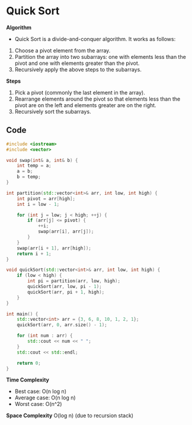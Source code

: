 # Quick Sort

**Algorithm**

- Quick Sort is a divide-and-conquer algorithm. It works as follows:

1. Choose a pivot element from the array.
2. Partition the array into two subarrays: one with elements less than the pivot and one with elements greater than the pivot.
3. Recursively apply the above steps to the subarrays.

**Steps**
1. Pick a pivot (commonly the last element in the array).
2. Rearrange elements around the pivot so that elements less than the pivot are on the left and elements greater are on the right.
3. Recursively sort the subarrays.

## Code
```cpp
#include <iostream>
#include <vector>

void swap(int& a, int& b) {
    int temp = a;
    a = b;
    b = temp;
}

int partition(std::vector<int>& arr, int low, int high) {
    int pivot = arr[high];
    int i = low - 1;

    for (int j = low; j < high; ++j) {
        if (arr[j] <= pivot) {
            ++i;
            swap(arr[i], arr[j]);
        }
    }
    swap(arr[i + 1], arr[high]);
    return i + 1;
}

void quickSort(std::vector<int>& arr, int low, int high) {
    if (low < high) {
        int pi = partition(arr, low, high);
        quickSort(arr, low, pi - 1);
        quickSort(arr, pi + 1, high);
    }
}

int main() {
    std::vector<int> arr = {3, 6, 8, 10, 1, 2, 1};
    quickSort(arr, 0, arr.size() - 1);

    for (int num : arr) {
        std::cout << num << " ";
    }
    std::cout << std::endl;

    return 0;
}
```

**Time Complexity**
- Best case: O(n log n)
- Average case: O(n log n)
- Worst case: O(n^2)

**Space Complexity**
O(log n) (due to recursion stack)